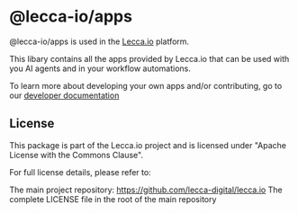 # @lecca-io/apps

@lecca-io/apps is used in the [Lecca.io](https://github.com/lecca-digital/lecca-io) platform.

This libary contains all the apps provided by Lecca.io that can be used with you AI agents and in your workflow automations.

To learn more about developing your own apps and/or contributing, go to our [developer documentation](https://www.lecca.io/docs/development)

## License

This package is part of the Lecca.io project and is licensed under "Apache License with the Commons Clause".

For full license details, please refer to:

The main project repository: https://github.com/lecca-digital/lecca.io
The complete LICENSE file in the root of the main repository
